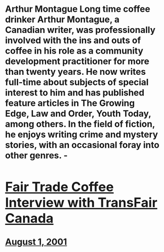 # Arthur Montague Long time coffee drinker Arthur Montague, a Canadian writer, was professionally involved with the ins and outs of coffee in his role as a community development practitioner for more than twenty years. He now writes full-time about subjects of special interest to him and has published feature articles in The Growing Edge, Law and Order, Youth Today, among others. In the field of fiction, he enjoys writing crime and mystery stories, with an occasional foray into other genres. - [<h2>Fair Trade Coffee Interview with TransFair Canada</h2>August 1, 2001](https://ineedcoffee.com/fair-trade-coffee-klatching/)